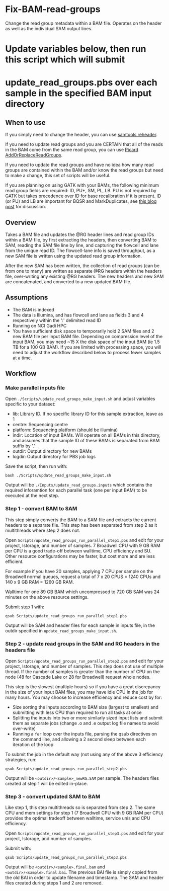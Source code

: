 # Fix-BAM-read-groups
Change the read group metadata within a BAM file. Operates on the header as well as the individual SAM output lines.

 
# Update variables below, then run this script which will submit
# update_read_groups.pbs over each sample in the specified BAM input directory

## When to use

If you simply need to change the header, you can use [samtools reheader](http://www.htslib.org/doc/samtools-reheader.html). 

If you need to update read groups and you are CERTAIN that all of the reads in the BAM come from the same read group, you can use [Picard AddOrReplaceReadGroups](https://gatk.broadinstitute.org/hc/en-us/articles/13832752709403-AddOrReplaceReadGroups-Picard-).

If you need to update the read groups and have no idea how many read groups are contained within the BAM and/or know the read groups but need to make a change, this set of scripts will be useful.


If you are planning on using GATK with your BAMs, the following minimum read group fields are required: ID, PU*, SM, PL, LB. PU is not required by GATK but takes precedence over ID for base recalibration if it is present. ID (or PU) and LB are important for BQSR and MarkDuplicates, see [this blog post](https://gatk.broadinstitute.org/hc/en-us/articles/360035890671) for discussion.   


## Overview

Takes a BAM file and updates the @RG header lines and read group IDs within a BAM file, by first extracting the headers, then converting BAM to SAM, reading the SAM file line by line, and capturing the flowcell and lane from the unique read ID. The flowcell-lane info is saved throughput, as a new SAM file is written using the updated read group information. 

After the new SAM has been written, the collection of read groups (can be from one to many) are written as separate @RG headers within the headers file, over-writing any existing @RG headers. The new headers and new SAM are concatenated, and converted to a new updated BAM file. 

## Assumptions

- The BAM is indexed
- The data is Illumina, and has flowcell and lane as fields 3 and 4 respectively within the ':' delimited read ID
- Running on NCI Gadi HPC 
- You have sufficient disk space to temporarily hold 2 SAM files and 2 new BAM file per input BAM file. Depending on compression level of the input BAM, you may need ~15 X the disk space of the input BAM (ie 1.5 TB for a 100 GB BAM). If you are limited with processing space, you will need to adjust the workflow described below to process fewer samples at a time.  

## Workflow

### Make parallel inputs file

Open `./Scripts/update_read_groups_make_input.sh` and adjust variables specific to your dataset:

- lib: Library ID. If no specific library ID for this sample extraction, leave as 1
- centre: Sequencing centre
- platform: Sequencing platform (should be illumina)  
- indir: Location of input BAMs. Will operate on all BAMs in this directory, and assumes that the sample ID of these BAMs is separated from BAM suffix by '.'
- outdir: Output directory for new BAMs
- logdir: Output directory for PBS job logs

Save the script, then run with:
```
bash ./Scripts/update_read_groups_make_input.sh
```

Output will be `./Inputs/update_read_groups.inputs` which contains the required inforamtion for each parallel task (one per input BAM) to be executed at the next step. 

### Step 1 - convert BAM to SAM

This step simply converts the BAM to a SAM file and extracts the current headers to a separate file. This step has been separated from step 2 as it multithreads where step 2 does not.
 

Open `Scripts/update_read_groups_run_parallel_step1.pbs` and edit for your project, lstorage, and number of samples. 7 Broadwell CPU with 9 GB RAM per CPU is a good trade-off between walltime, CPU efficiency and SU. Other resource configurations may be faster, but cost more and are less efficient. 

For example if you have 20 samples, applying 7 CPU per sample on the Broadwell normal queues, request a total of 7 x 20 CPUS = 1240 CPUs and 140 x 9 GB RAM = 1260 GB RAM. 

Walltime for one 89 GB BAM which uncompressed to 720 GB SAM was 24 minutes on the above resource settings. 

Submit step 1 with:

```
qsub Scripts/update_read_groups_run_parallel_step1.pbs
```

Output will be SAM and header files for each sample in inputs file, in the outdir specified in `update_read_groups_make_input.sh`. 


### Step 2 - update read groups in the SAM and RG headers in the headers file

Open `Scripts/update_read_groups_run_parallel_step2.pbs` and edit for your project, lstorage, and number of samples. This step does not use of multiple thread. If the number of samples is greater than the number of CPU on the node (48 for Cascade Lake or 28 for Broadwell) request whole nodes. 

This step is the slowest (multiple hours) so if you have a great discrepancy in the size of your input BAM files, you may have idle CPU in the job for many hours. You may choose to increase efficiency and reduce cost by for:

- Size sorting the inputs according to BAM size (largest to smallest) and submitting with less CPU than required to run all tasks at once
- Splitting the inputs into two or more similarly sized input lists and submit them as separate jobs (change .o and .e output log file names to avoid over-write) 
- Running a `for` loop over the inputs file, parsing the qsub directives on the command line, and allowing a 2 second sleep between each iteration of the loop

To submit the job in the default way (not using any of the above 3 efficiency strategies, run:
```
qsub Scripts/update_read_groups_run_parallel_step2.pbs
```

Output will be `<outdir>/<sample>_newRG.SAM` per sample. The headers files created at step 1 will be edited in-place. 


### Step 3 - convert updated SAM to BAM

Like step 1, this step multithreads so is separated from step 2. The same CPU and mem settings for step 1 (7 Broadwell CPU with 9 GB RAM per CPU) provides the optimal tradeoff between walltime, service unis and CPU efficiency. 

Open `Scripts/update_read_groups_run_parallel_step3.pbs` and edit for your project, lstorage, and number of samples.

Submit with:

```
qsub Scripts/update_read_groups_run_parallel_step3.pbs
```
Output will be `<outdir>/<sample>.final.bam` and `<outdir>/<sample>.final.bai`. The previous BAI file is simply copied from the old BAI in order to update filename and timestamp. The SAM and header files created during steps 1 and 2 are removed. 




